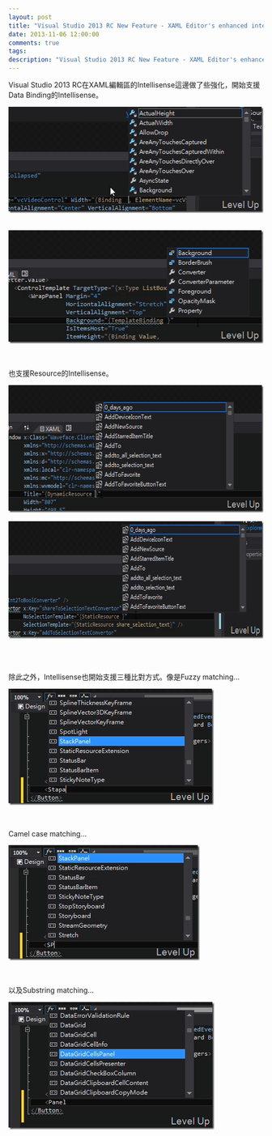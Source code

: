 ```yaml
---
layout: post
title: "Visual Studio 2013 RC New Feature - XAML Editor's enhanced intelliSense"
date: 2013-11-06 12:00:00
comments: true
tags: 
description: "Visual Studio 2013 RC New Feature - XAML Editor's enhanced intelliSense"
---
```

<p>Visual Studio 2013 RC在XAML編輯區的Intellisense這邊做了些強化，開始支援Data Binding的Intellisense。</p>  <p><img title="image" style="border-top: 0px; border-right: 0px; border-bottom: 0px; border-left: 0px; display: inline" border="0" alt="image" src="\images\posts\a0e2854d-96cf-4c86-ac13-04bfa000dac4\image_thumb_9.png" width="530" height="210" /></a> </p>  <p><a href="http://files.dotblogs.com.tw/larrynung/1310/VisualStudio2013RCNewFeatureXAMLEditorsG_91D9/image_8.png"><img title="image" style="border-top: 0px; border-right: 0px; border-bottom: 0px; border-left: 0px; display: inline" border="0" alt="image" src="\images\posts\a0e2854d-96cf-4c86-ac13-04bfa000dac4\image_thumb_3.png" width="514" height="224" /></a> </p>  <p> </p>  <p>也支援Resource的Intellisense。</p>  <p><a href="http://files.dotblogs.com.tw/larrynung/1310/VisualStudio2013RCNewFeatureXAMLEditorsG_91D9/image_4.png"><img title="image" style="border-top: 0px; border-right: 0px; border-bottom: 0px; border-left: 0px; display: inline" border="0" alt="image" src="\images\posts\a0e2854d-96cf-4c86-ac13-04bfa000dac4\image_thumb_1.png" width="602" height="252" /></a> </p>  <p><a href="http://files.dotblogs.com.tw/larrynung/1310/VisualStudio2013RCNewFeatureXAMLEditorsG_91D9/image_6.png"><img title="image" style="border-top: 0px; border-right: 0px; border-bottom: 0px; border-left: 0px; display: inline" border="0" alt="image" src="\images\posts\a0e2854d-96cf-4c86-ac13-04bfa000dac4\image_thumb_2.png" width="671" height="232" /></a> </p>  <p> </p>  <p>除此之外，Intellisense也開始支援三種比對方式。像是Fuzzy matching...</p>  <p><a href="http://files.dotblogs.com.tw/larrynung/1310/VisualStudio2013RCNewFeatureXAMLEditorsG_91D9/image_14.png"><img title="image" style="border-top: 0px; border-right: 0px; border-bottom: 0px; border-left: 0px; display: inline" border="0" alt="image" src="\images\posts\a0e2854d-96cf-4c86-ac13-04bfa000dac4\image_thumb_6.png" width="406" height="230" /></a> </p>  <p> </p>  <p>Camel case matching...</p>  <p><a href="http://files.dotblogs.com.tw/larrynung/1310/VisualStudio2013RCNewFeatureXAMLEditorsG_91D9/image_16.png"><img title="image" style="border-top: 0px; border-right: 0px; border-bottom: 0px; border-left: 0px; display: inline" border="0" alt="image" src="\images\posts\a0e2854d-96cf-4c86-ac13-04bfa000dac4\image_thumb_7.png" width="378" height="228" /></a> </p>  <p> </p>  <p>以及Substring matching...</p>  <p><a href="http://files.dotblogs.com.tw/larrynung/1310/VisualStudio2013RCNewFeatureXAMLEditorsG_91D9/image_18.png"><img title="image" style="border-top: 0px; border-right: 0px; border-bottom: 0px; border-left: 0px; display: inline" border="0" alt="image" src="\images\posts\a0e2854d-96cf-4c86-ac13-04bfa000dac4\image_thumb_8.png" width="407" height="252" /></p>
